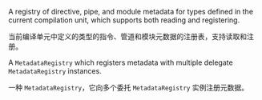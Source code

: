 A registry of directive, pipe, and module metadata for types defined in the current compilation
unit, which supports both reading and registering.

当前编译单元中定义的类型的指令、管道和模块元数据的注册表，支持读取和注册。

A `MetadataRegistry` which registers metadata with multiple delegate `MetadataRegistry`
instances.

一种 `MetadataRegistry`，它向多个委托 `MetadataRegistry` 实例注册元数据。